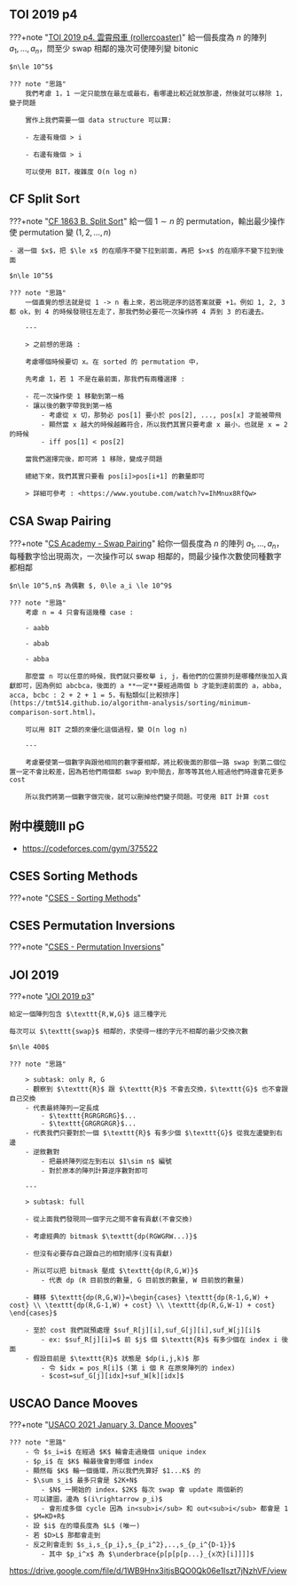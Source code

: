 ## TOI 2019 p4

???+note "[TOI 2019 p4. 雲霄飛車 (rollercoaster)](https://sorahisa-rank.github.io/oi-toi/2019/problems.pdf#page=5)"
	給一個長度為 $n$ 的陣列 $a_1,\ldots ,a_n$，問至少 swap 相鄰的幾次可使陣列變 bitonic
	
	$n\le 10^5$
	
	??? note "思路"
		我們考慮 1，1 一定只能放在最左或最右，看哪邊比較近就放那邊，然後就可以移除 1，變子問題
		
		實作上我們需要一個 data structure 可以算:
		
		- 左邊有幾個 > i
	
		- 右邊有幾個 > i
	
		可以使用 BIT，複雜度 O(n log n)

## CF Split Sort

???+note "[CF 1863 B. Split Sort](https://codeforces.com/contest/1863/problem/B)"
	給一個 $1\sim n$ 的 permutation，輸出最少操作使 permutation 變 $(1,2,\ldots ,n)$
	
	- 選一個 $x$，把 $\le x$ 的在順序不變下拉到前面，再把 $>x$ 的在順序不變下拉到後面
	
	$n\le 10^5$
	
	??? note "思路"
		一個直覺的想法就是從 1 -> n 看上來，若出現逆序的話答案就要 +1。例如 1, 2, 3 都 ok，到 4 的時候發現往左走了，那我們勢必要花一次操作將 4 弄到 3 的右邊去。
		
		---
		
		> 之前想的思路 :
	
		考慮哪個時候要切 x。在 sorted 的 permutation 中，
	
		先考慮 1，若 1 不是在最前面，那我們有兩種選擇 :
	
	    - 花一次操作使 1 移動到第一格
	    - 讓以後的數字帶我到第一格
	        - 考慮從 x 切，那勢必 pos[1] 要小於 pos[2], ..., pos[x] 才能被帶飛
	        - 顯然當 x 越大的時候越難符合，所以我們其實只要考慮 x 最小，也就是 x = 2 的時候
	        - iff pos[1] < pos[2]
	
	    當我們選擇完後，即可將 1 移除，變成子問題
	    
	    總結下來，我們其實只要看 pos[i]>pos[i+1] 的數量即可
	    
	    > 詳細可參考 : <https://www.youtube.com/watch?v=IhMnux8RfQw>

## CSA Swap Pairing

???+note "[CS Academy - Swap Pairing](https://csacademy.com/contest/archive/task/swap_pairing/statement/)"
	給你一個長度為 $n$ 的陣列 $a_1, \ldots ,a_n$，每種數字恰出現兩次，一次操作可以 swap 相鄰的，問最少操作次數使同種數字都相鄰
	
	$n\le 10^5,n$ 為偶數 $, 0\le a_i \le 10^9$
	
	??? note "思路"
		考慮 n = 4 只會有這幾種 case :
		
		- aabb
		
		- abab

		- abba

		那麼當 n 可以任意的時候，我們就只要枚舉 i, j，看他們的位置排列是哪種然後加入貢獻即可，因為例如 abcbca，後面的 a **一定**要經過兩個 b 才能到達前面的 a，abba, acca, bcbc : 2 + 2 + 1 = 5，有點類似[比較排序](https://tmt514.github.io/algorithm-analysis/sorting/minimum-comparison-sort.html)。
		
		可以用 BIT 之類的來優化這個過程，變 O(n log n)
		
		---

		考慮要使第一個數字與跟他相同的數字要相鄰，將比較後面的那個一路 swap 到第二個位置一定不會比較差，因為若他們兩個都 swap 到中間去，那等等其他人經過他們時還會花更多 cost
		
		所以我們將第一個數字做完後，就可以刪掉他們變子問題。可使用 BIT 計算 cost

## 附中模競III pG

- https://codeforces.com/gym/375522

## CSES Sorting Methods

???+note "[CSES - Sorting Methods](https://cses.fi/problemset/task/1162)"

## CSES Permutation Inversions

???+note "[CSES - Permutation Inversions](https://cses.fi/problemset/task/2229/)"

## JOI 2019
???+note "[JOI 2019 p3](https://loj.ac/p/3012)"

    給定一個陣列包含 $\texttt{R,W,G}$ 這三種字元
    
    每次可以 $\texttt{swap}$ 相鄰的，求使得一樣的字元不相鄰的最少交換次數
    
    $n\le 400$
    
    ??? note "思路"
    	
        > subtask: only R, G
        - 觀察到 $\texttt{R}$ 跟 $\texttt{R}$ 不會去交換，$\texttt{G}$ 也不會跟自己交換
        - 代表最終陣列一定長成 
            - $\texttt{RGRGRGRG}$...
            - $\texttt{GRGRGRGR}$...
        - 代表我們只要對於一個 $\texttt{R}$ 有多少個 $\texttt{G}$ 從我左邊變到右邊
        - 逆敘數對
            - 把最終陣列從左到右以 $1\sim n$ 編號
            - 對於原本的陣列計算逆序數對即可
    	
    	---
    	
        > subtask: full
        
        - 從上面我們發現同一個字元之間不會有貢獻(不會交換)
    
        - 考慮經典的 bitmask $\texttt{dp(RGWGRW...)}$
    
        - 但沒有必要存自己跟自己的相對順序(沒有貢獻)
    
        - 所以可以把 bitmask 壓成 $\texttt{dp(R,G,W)}$
            - 代表 dp (R 目前放的數量, G 目前放的數量, W 目前放的數量)
    
        - 轉移 $\texttt{dp(R,G,W)}=\begin{cases} \texttt{dp(R-1,G,W) + cost} \\ \texttt{dp(R,G-1,W) + cost} \\ \texttt{dp(R,G,W-1) + cost} \end{cases}$
    
        - 至於 cost 我們就預處理 $suf_R[j][i],suf_G[j][i],suf_W[j][i]$
            - ex: $suf_R[j][i]=$ 前 $j$ 個 $\texttt{R}$ 有多少個在 index i 後面
        - 假設目前是 $\texttt{R}$ 狀態是 $dp(i,j,k)$ 那
            - 令 $idx = pos_R[i]$ (第 i 個 R 在原來陣列的 index)
            - $cost=suf_G[j][idx]+suf_W[k][idx]$


## USCAO Dance Mooves

???+note "[USACO 2021 January 3. Dance Mooves](http://www.usaco.org/index.php?page=viewproblem2&cpid=1091)" 

	??? note "思路"
		- 令 $s_i=i$ 在經過 $K$ 輪會走過幾個 unique index
	    - $p_i$ 在 $K$ 輪最後會到哪個 index
	    - 顯然每 $K$ 輪一個循環，所以我們先算好 $1...K$ 的
	    - $\sum s_i$ 最多只會是 $2K+N$ 
	        - $N$ 一開始的 index，$2K$ 每次 swap 會 update 兩個新的
	    - 可以建圖，邊為 $(i\rightarrow p_i)$
	        - 會形成多個 cycle 因為 in<sub>i</sub> 和 out<sub>i</sub> 都會是 1
	    - $M=KD+R$
	    - 設 $i$ 在的環長度為 $L$ (唯一)
	    - 若 $D>L$ 那都會走到
	    - 反之則會走到 $s_i,s_{p_i},s_{p_i^2},..,s_{p_i^{D-1}}$
	        - 其中 $p_i^x$ 為 $\underbrace{p[p[p[p...}_{x次}[i]]]]$

https://drive.google.com/file/d/1WB9Hnx3itjsBQO0Qk06e1Iszt7jNzhVF/view
